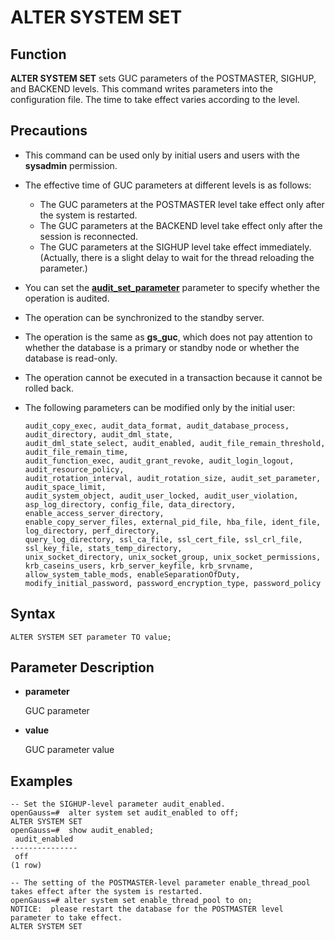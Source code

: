 # ALTER SYSTEM SET<a name="EN-US_TOPIC_0289900623"></a>

## Function<a name="en-us_topic_0283137187_en-us_topic_0237122075_en-us_topic_0059778605_s40bbf40e12d1487aaca3ddd1b9bb55e0"></a>

**ALTER SYSTEM SET**  sets GUC parameters of the POSTMASTER, SIGHUP, and BACKEND levels. This command writes parameters into the configuration file. The time to take effect varies according to the level.

## Precautions<a name="en-us_topic_0283137187_en-us_topic_0237122075_en-us_topic_0059778605_s16279beb536e4281b8403ab11195cb3a"></a>

-   This command can be used only by initial users and users with the  **sysadmin**  permission.
-   The effective time of GUC parameters at different levels is as follows:
    -   The GUC parameters at the POSTMASTER level take effect only after the system is restarted.
    -   The GUC parameters at the BACKEND level take effect only after the session is reconnected.
    -   The GUC parameters at the SIGHUP level take effect immediately. \(Actually, there is a slight delay to wait for the thread reloading the parameter.\)

-   You can set the  [**audit\_set\_parameter**](en-us_topic_0289900107.md#en-us_topic_0283136929_en-us_topic_0237124747_en-us_topic_0059777487_sc59738d0efe94f909306fde1f3d04f1e)  parameter to specify whether the operation is audited.
-   The operation can be synchronized to the standby server.
-   The operation is the same as  **gs\_guc**, which does not pay attention to whether the database is a primary or standby node or whether the database is read-only.
-   The operation cannot be executed in a transaction because it cannot be rolled back.
-   The following parameters can be modified only by the initial user:

    ```
    audit_copy_exec, audit_data_format, audit_database_process, audit_directory, audit_dml_state,
    audit_dml_state_select, audit_enabled, audit_file_remain_threshold, audit_file_remain_time,
    audit_function_exec, audit_grant_revoke, audit_login_logout, audit_resource_policy,
    audit_rotation_interval, audit_rotation_size, audit_set_parameter, audit_space_limit,
    audit_system_object, audit_user_locked, audit_user_violation,
    asp_log_directory, config_file, data_directory, enable_access_server_directory,
    enable_copy_server_files, external_pid_file, hba_file, ident_file, log_directory, perf_directory,
    query_log_directory, ssl_ca_file, ssl_cert_file, ssl_crl_file, ssl_key_file, stats_temp_directory,
    unix_socket_directory, unix_socket_group, unix_socket_permissions,
    krb_caseins_users, krb_server_keyfile, krb_srvname, allow_system_table_mods, enableSeparationOfDuty,
    modify_initial_password, password_encryption_type, password_policy
    ```


## Syntax<a name="en-us_topic_0283137187_en-us_topic_0237122075_en-us_topic_0059778605_s3b7743fa7cab42718575f7194d1112ba"></a>

```
ALTER SYSTEM SET parameter TO value;
```

## Parameter Description<a name="en-us_topic_0283137187_en-us_topic_0237122075_en-us_topic_0059778605_sa834b01395fd4366a5dce7a64ad867b6"></a>

-   **parameter**

    GUC parameter

-   **value**

    GUC parameter value


## Examples<a name="en-us_topic_0283137187_section49061716194314"></a>

```
-- Set the SIGHUP-level parameter audit_enabled.
openGauss=#  alter system set audit_enabled to off;
ALTER SYSTEM SET
openGauss=#  show audit_enabled;
 audit_enabled
---------------
 off
(1 row)

-- The setting of the POSTMASTER-level parameter enable_thread_pool takes effect after the system is restarted.
openGauss=# alter system set enable_thread_pool to on;
NOTICE:  please restart the database for the POSTMASTER level parameter to take effect.
ALTER SYSTEM SET
```

